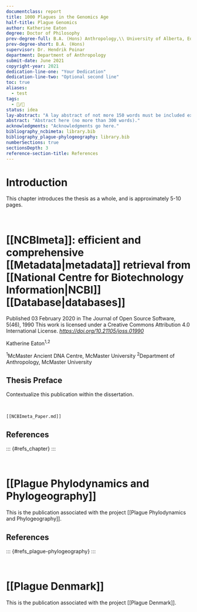 ```yaml
---
documentclass: report
title: 1000 Plagues in the Genomics Age
half-title: Plague Genomics
author: Katherine Eaton
degree: Doctor of Philosophy
prev-degree-full: B.A. (Hons) Anthropology,\\ University of Alberta, Edmonton, Canada
prev-degree-short: B.A. (Hons)
supervisor: Dr. Hendrik Poinar
department: Department of Anthropology
submit-date: June 2021
copyright-year: 2021
dedication-line-one: "Your Dedication"
dedication-line-two: "Optional second line"
toc: true
aliases:
  - test
tags:
  - 📝/🌱
status: idea
lay-abstract: "A lay abstract of not more 150 words must be included explaining the key goals and contributions of the thesis in lay terms that is accessible to the general public."
abstract: "Abstract here (no more than 300 words)."
acknowledgments: "Acknowledgments go here."
bibliography_ncbimeta: library.bib
bibliography_plague-phylogeography: library.bib
numberSections: true
sectionsDepth: 3
reference-section-title: References
---
```


# Introduction

This chapter introduces the thesis as a whole, and is approximately 5-10 pages.

<div style="page-break-after: always; visibility: hidden">\pagebreak</div>

# [[NCBImeta]]: efficient and comprehensive [[Metadata|metadata]] retrieval from [[National Centre for Biotechnology Information|NCBI]] [[Database|databases]]

Published 03 February 2020 in The Journal of Open Source Software, 5(46), 1990
This work is licensed under a Creative Commons Attribution 4.0 International License.
*https://doi.org/10.21105/joss.01990*

Katherine Eaton<sup>1,2</sup>

<sup>1</sup>McMaster Ancient DNA Centre, McMaster University
<sup>2</sup>Department of Anthropology, McMaster University

## Thesis Preface

Contextualize this publication within the dissertation.

<div style="page-break-after: always; visibility: hidden">\pagebreak</div>

<!--  Include Paper with Transclusion -->

```{.include shift-heading-level-by=1}
[[NCBImeta_Paper.md]]
```

## References

::: {#refs_chapter}
:::

<div style="page-break-after: always; visibility: hidden">\pagebreak</div>

# [[Plague Phylodynamics and Phylogeography]]

This is the publication associated with the project [[Plague Phylodynamics and Phylogeography]].

## References

::: {#refs_plague-phylogeography}
:::

<div style="page-break-after: always; visibility: hidden">\pagebreak</div>

# [[Plague Denmark]]

This is the publication associated with the project [[Plague Denmark]].

<div style="page-break-after: always; visibility: hidden">\pagebreak</div>